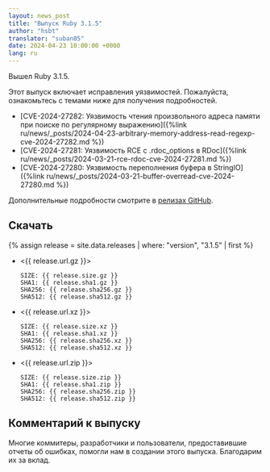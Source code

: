```yaml
---
layout: news_post
title: "Выпуск Ruby 3.1.5"
author: "hsbt"
translator: "suban05"
date: 2024-04-23 10:00:00 +0000
lang: ru
---
```


Вышел Ruby 3.1.5.

Этот выпуск включает исправления уязвимостей. Пожалуйста, ознакомьтесь с темами ниже для получения подробностей.

* [CVE-2024-27282: Уязвимость чтения произвольного адреса памяти при поиске по регулярному выражению]({%link ru/news/_posts/2024-04-23-arbitrary-memory-address-read-regexp-cve-2024-27282.md %})
* [CVE-2024-27281: Уязвимость RCE с .rdoc_options в RDoc]({%link ru/news/_posts/2024-03-21-rce-rdoc-cve-2024-27281.md %})
* [CVE-2024-27280: Уязвимость переполнения буфера в StringIO]({%link ru/news/_posts/2024-03-21-buffer-overread-cve-2024-27280.md %})

Дополнительные подробности смотрите в [релизах GitHub](https://github.com/ruby/ruby/releases/tag/v3_1_5).

## Скачать

{% assign release = site.data.releases | where: "version", "3.1.5" | first %}

* <{{ release.url.gz }}>

      SIZE: {{ release.size.gz }}
      SHA1: {{ release.sha1.gz }}
      SHA256: {{ release.sha256.gz }}
      SHA512: {{ release.sha512.gz }}

* <{{ release.url.xz }}>

      SIZE: {{ release.size.xz }}
      SHA1: {{ release.sha1.xz }}
      SHA256: {{ release.sha256.xz }}
      SHA512: {{ release.sha512.xz }}

* <{{ release.url.zip }}>

      SIZE: {{ release.size.zip }}
      SHA1: {{ release.sha1.zip }}
      SHA256: {{ release.sha256.zip }}
      SHA512: {{ release.sha512.zip }}

## Комментарий к выпуску

Многие коммитеры, разработчики и пользователи, предоставившие отчеты об ошибках, помогли нам в создании этого выпуска.
Благодарим их за вклад.
